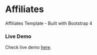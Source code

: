 # Affiliates

Affiliates Template - Built with Bootstrap 4

### Live Demo

Check live demo [here](https://vruqa.github.io/affiliates/).
